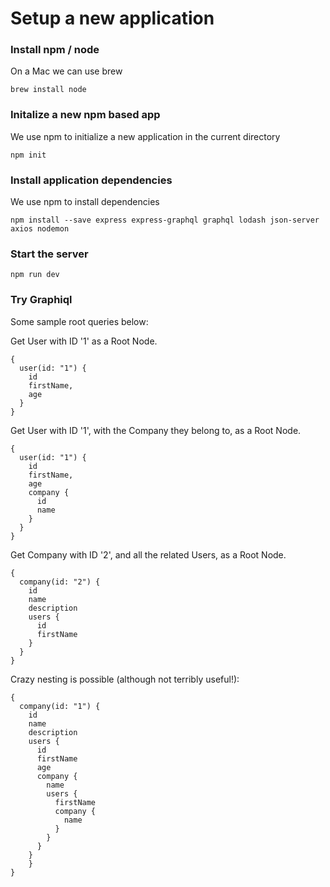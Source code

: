 # Setup a new application
### Install npm / node
On a Mac we can use brew
```
brew install node
```
### Initalize a new npm based app
We use npm to initialize a new application in the current directory
```
npm init
```
### Install application dependencies
We use npm to install dependencies
```
npm install --save express express-graphql graphql lodash json-server axios nodemon
```

### Start the server

```
npm run dev
```

### Try Graphiql

Some sample root queries below:

Get User with ID '1' as a Root Node.

```
{
  user(id: "1") {
    id
    firstName,
    age
  }
}
```
Get User with ID '1', with the Company they belong to, as a Root Node.
```
{
  user(id: "1") {
    id
    firstName,
    age
    company {
      id
      name
    }
  }
}
```
Get Company with ID '2', and all the related Users, as a Root Node.
```
{
  company(id: "2") { 
  	id
    name
    description	
    users {
      id
      firstName
    }
  }
}
```

Crazy nesting is possible (although not terribly useful!):

```
{
  company(id: "1") { 
  	id
    name
    description	
    users {
      id
      firstName
      age
      company {
        name
        users {
          firstName
          company {
            name
          }
        }
      }
    }
	}
}
```